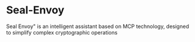 # Seal-Envoy
Seal Envoy" is an intelligent assistant based on MCP technology, designed to simplify complex cryptographic operations
